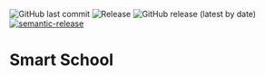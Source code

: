 ![GitHub last commit](https://img.shields.io/github/last-commit/ricardozambon/DotNetCore31_EfCore-Angular10_Smart-School?logo=github&logoColor=white) ![Release](https://github.com/RicardoZambon/DotNetCore31_EfCore-Angular10_Smart-School/workflows/Semantic-Release/badge.svg) ![GitHub release (latest by date)](https://img.shields.io/github/v/release/ricardozambon/DotNetCore31_EfCore-Angular10_Smart-School?logo=github&logoColor=white) [![semantic-release](https://img.shields.io/badge/%20%20%F0%9F%93%A6%F0%9F%9A%80-semantic--release-e10079.svg)](https://github.com/semantic-release/semantic-release)

# Smart School